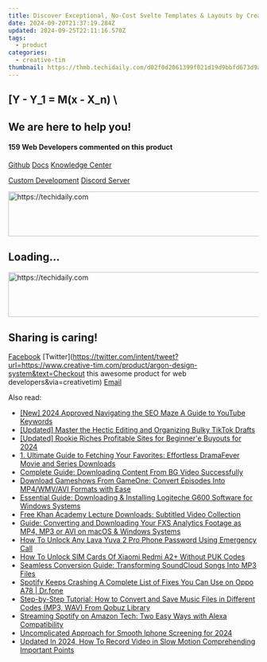 ```yaml
---
title: Discover Exceptional, No-Cost Svelte Templates & Layouts by Creative Tim
date: 2024-09-20T21:37:19.284Z
updated: 2024-09-25T22:11:16.570Z
tags:
  - product
categories:
  - creative-tim
thumbnail: https://thmb.techidaily.com/d02f0d2061399f021d19d9bbfd673d9a86e50237396b8522657b45e5482dbe37.jpg
---
```


## \[Y - Y_1 = M(x - X_n) \

## We are here to help you!

#### 159 Web Developers commented on this product

[Github](https://github.com/creativetimofficial/argon-design-system) [Docs](https://tools.techidaily.com/creative-tim/products/) [Knowledge Center](https://tools.techidaily.com/creative-tim/products/) 

[Custom Development](https://tools.techidaily.com/creative-tim/products/) [Discord Server](https://discord.com/invite/FhCJCaHdQa) 

<!-- affiliate ads begin -->
<a href="https://appsumo.8odi.net/c/5597632/2123738/7443" target="_top" id="2123738">
  <img src="//a.impactradius-go.com/display-ad/7443-2123738" border="0" alt="https://techidaily.com" width="600" height="90"/>
</a>
<img height="0" width="0" src="https://appsumo.8odi.net/i/5597632/2123738/7443" style="position:absolute;visibility:hidden;" border="0" />
<!-- affiliate ads end -->

## Loading...

<!-- affiliate ads begin -->
<a href="https://laganoo.pxf.io/c/5597632/1657386/16446" target="_top" id="1657386">
  <img src="//a.impactradius-go.com/display-ad/16446-1657386" border="0" alt="https://techidaily.com" width="728" height="90"/>
</a>
<img height="0" width="0" src="https://laganoo.pxf.io/i/5597632/1657386/16446" style="position:absolute;visibility:hidden;" border="0" />
<!-- affiliate ads end -->

## Sharing is caring!

[Facebook](https://www.facebook.com/sharer/sharer.php?u=https://www.creative-tim.com/product/argon-design-system?src=sdkpreparse) [Twitter](https://twitter.com/intent/tweet?url=https://www.creative-tim.com/product/argon-design-system&text=Checkout this awesome product for web developers&via=creativetim) [Email](https://tools.techidaily.com/creative-tim/products/)

<ins class="adsbygoogle"
     style="display:block"
     data-ad-format="autorelaxed"
     data-ad-client="ca-pub-7571918770474297"
     data-ad-slot="1223367746"></ins>

<ins class="adsbygoogle"
     style="display:block"
     data-ad-client="ca-pub-7571918770474297"
     data-ad-slot="8358498916"
     data-ad-format="auto"
     data-full-width-responsive="true"></ins>

<span class="atpl-alsoreadstyle">Also read:</span>
<div><ul>
<li><a href="https://youtube-data.techidaily.com/024-approved-navigating-the-seo-maze-a-guide-to-youtube-keywords/"><u>[New] 2024 Approved Navigating the SEO Maze A Guide to YouTube Keywords</u></a></li>
<li><a href="https://extra-support.techidaily.com/updated-master-the-hectic-editing-and-organizing-bulky-tiktok-drafts/"><u>[Updated] Master the Hectic Editing and Organizing Bulky TikTok Drafts</u></a></li>
<li><a href="https://youtube-tips.techidaily.com/ed-rookie-riches-profitable-sites-for-beginnere-buyouts-for-2024/"><u>[Updated] Rookie Riches Profitable Sites for Beginner'e Buyouts for 2024</u></a></li>
<li><a href="https://fox-where.techidaily.com/1-ultimate-guide-to-fetching-your-favorites-effortless-dramafever-movie-and-series-downloads/"><u>1. Ultimate Guide to Fetching Your Favorites: Effortless DramaFever Movie and Series Downloads</u></a></li>
<li><a href="https://fox-where.techidaily.com/complete-guide-downloading-content-from-bg-video-successfully/"><u>Complete Guide: Downloading Content From BG Video Successfully</u></a></li>
<li><a href="https://fox-where.techidaily.com/download-gameshows-from-gameone-convert-episodes-into-mp4wmvavi-formats-with-ease/"><u>Download Gameshows From GameOne: Convert Episodes Into MP4/WMV/AVI Formats with Ease</u></a></li>
<li><a href="https://win-dash.techidaily.com/essential-guide-downloading-and-installing-logiteche-g600-software-for-windows-systems/"><u>Essential Guide: Downloading & Installing Logiteche G600 Software for Windows Systems</u></a></li>
<li><a href="https://fox-where.techidaily.com/free-khan-academy-lecture-downloads-subtitled-video-collection/"><u>Free Khan Academy Lecture Downloads: Subtitled Video Collection</u></a></li>
<li><a href="https://fox-where.techidaily.com/guide-converting-and-downloading-your-fxs-analytics-footage-as-mp4-mp3-or-avi-on-macos-and-windows-systems/"><u>Guide: Converting and Downloading Your FXS Analytics Footage as MP4, MP3 or AVI on macOS & Windows Systems</u></a></li>
<li><a href="https://android-unlock.techidaily.com/how-to-unlock-any-lava-yuva-2-pro-phone-password-using-emergency-call-by-drfone-android/"><u>How To Unlock Any Lava Yuva 2 Pro Phone Password Using Emergency Call</u></a></li>
<li><a href="https://sim-unlock.techidaily.com/how-to-unlock-sim-cards-of-xiaomi-redmi-a2plus-without-puk-codes-by-drfone-android/"><u>How To Unlock SIM Cards Of Xiaomi Redmi A2+ Without PUK Codes</u></a></li>
<li><a href="https://fox-where.techidaily.com/seamless-conversion-guide-transforming-soundcloud-songs-into-mp3-files/"><u>Seamless Conversion Guide: Transforming SoundCloud Songs Into MP3 Files</u></a></li>
<li><a href="https://fix-guide.techidaily.com/spotify-keeps-crashing-a-complete-list-of-fixes-you-can-use-on-oppo-a78-drfone-by-drfone-fix-android-problems-fix-android-problems/"><u>Spotify Keeps Crashing A Complete List of Fixes You Can Use on Oppo A78 | Dr.fone</u></a></li>
<li><a href="https://fox-where.techidaily.com/step-by-step-tutorial-how-to-convert-and-save-music-files-in-different-codes-mp3-wav-from-qobuz-library/"><u>Step-by-Step Tutorial: How to Convert and Save Music Files in Different Codes (MP3, WAV) From Qobuz Library</u></a></li>
<li><a href="https://fox-where.techidaily.com/streaming-spotify-on-amazon-tech-two-easy-ways-with-alexa-compatibility/"><u>Streaming Spotify on Amazon Tech: Two Easy Ways with Alexa Compatibility</u></a></li>
<li><a href="https://visual-screen-recording.techidaily.com/uncomplicated-approach-for-smooth-iphone-screening-for-2024/"><u>Uncomplicated Approach for Smooth Iphone Screening for 2024</u></a></li>
<li><a href="https://ai-video-editing.techidaily.com/updated-in-2024-how-to-record-video-in-slow-motion-comprehending-important-points/"><u>Updated In 2024, How To Record Video in Slow Motion Comprehending Important Points</u></a></li>
</ul></div>

